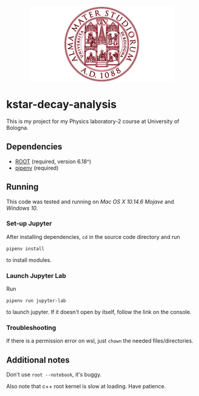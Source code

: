 <div align="center">
  <img alt="Alma Mater Studiorum Logo" src="assets/unibo-logo.png">
</div>

# kstar-decay-analysis
This is my project for my Physics laboratory-2 course at University of Bologna.

## Dependencies
- [ROOT](https://root.cern/) (required, version 6.18^)
- [pipenv](https://pipenv.pypa.io/en/latest/) (required)

## Running
This code was tested and running on _Mac OS X 10.14.6 Mojave_ and _Windows 10_.

### Set-up Jupyter
After installing dependencies, `cd` in the source code directory and run
```shell
pipenv install
```
to install modules.

### Launch Jupyter Lab
Run
```shell
pipenv run jupyter-lab
```
to launch jupyter. If it doesn't open by itself, follow the link on the
console.

### Troubleshooting
If there is a permission error on wsl, just `chown` the needed files/directories.

## Additional notes
Don't use `root --notebook`, it's buggy.

Also note that c++ root kernel is slow at loading. Have patience.
